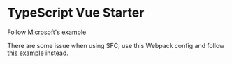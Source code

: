 # TypeScript Vue Starter

Follow [Microsoft's example](https://github.com/Microsoft/TypeScript-Vue-Starter)

There are some issue when using SFC, use this Webpack config and follow [this example](https://github.com/runxc1/TypeScript-Vue-Starter/blob/392263c54dfab629c69722a3e808fb5267851076/README.md) instead.
